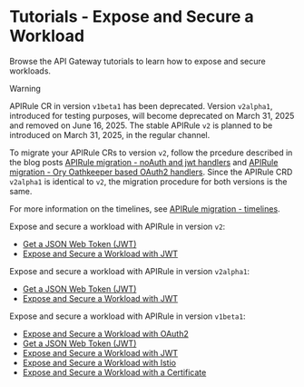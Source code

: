 # Tutorials - Expose and Secure a Workload
Browse the API Gateway tutorials to learn how to expose and secure workloads.

> [!WARNING]
> APIRule CR in version `v1beta1` has been deprecated. Version `v2alpha1`, introduced for testing purposes, will become deprecated on March 31, 2025 and removed on June 16, 2025. The stable APIRule `v2` is planned to be introduced on March 31, 2025, in the regular channel.
> 
> To migrate your APIRule CRs to version `v2`, follow the prcedure described in the blog posts [APIRule migration - noAuth and jwt handlers](https://community.sap.com/t5/technology-blogs-by-sap/sap-btp-kyma-runtime-apirule-migration-noauth-and-jwt-handlers/ba-p/13882833) and [APIRule migration - Ory Oathkeeper based OAuth2 handlers](https://community.sap.com/t5/technology-blogs-by-sap/sap-btp-kyma-runtime-apirule-migration-ory-oathkeeper-based-oauth2-handlers/ba-p/13896184). Since the APIRule CRD `v2alpha1` is identical to `v2`, the migration procedure for both versions is the same. 
> 
> For more information on the timelines, see [APIRule migration - timelines](https://community.sap.com/t5/technology-blogs-by-sap/sap-btp-kyma-runtime-apirule-migration-timelines/ba-p/13995712).

Expose and secure a workload with APIRule in version `v2`:
- [Get a JSON Web Token (JWT)](./01-51-get-jwt.md)
- [Expose and Secure a Workload with JWT](./01-52-expose-and-secure-workload-jwt.md)

Expose and secure a workload with APIRule in version `v2alpha1`:
- [Get a JSON Web Token (JWT)](./v2alpha1/01-51-get-jwt.md)
- [Expose and Secure a Workload with JWT](./v2alpha1/v2alpha1/01-52-expose-and-secure-workload-jwt.md)

Expose and secure a workload with APIRule in version `v1beta1`:
- [Expose and Secure a Workload with OAuth2](./v1beta1/01-50-expose-and-secure-workload-oauth2.md)
- [Get a JSON Web Token (JWT)](./v1beta1/01-51-get-jwt.md)
- [Expose and Secure a Workload with JWT](./v1beta1/01-52-expose-and-secure-workload-jwt.md)
- [Expose and Secure a Workload with Istio](./v1beta1/01-53-expose-and-secure-workload-istio.md)
- [Expose and Secure a Workload with a Certificate](./v1beta1/01-54-expose-and-secure-workload-with-certificate.md)
